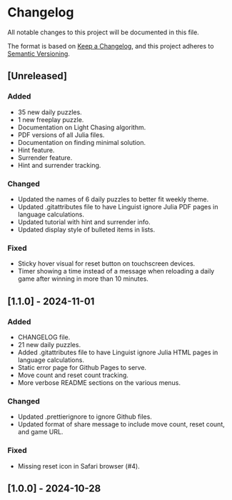 # Changelog

All notable changes to this project will be documented in this file.

The format is based on [Keep a Changelog](https://keepachangelog.com/en/1.1.0/),
and this project adheres to [Semantic Versioning](https://semver.org/spec/v2.0.0.html).

## [Unreleased]

### Added

- 35 new daily puzzles.
- 1 new freeplay puzzle.
- Documentation on Light Chasing algorithm.
- PDF versions of all Julia files.
- Documentation on finding minimal solution.
- Hint feature.
- Surrender feature.
- Hint and surrender tracking.

### Changed

- Updated the names of 6 daily puzzles to better fit weekly theme.
- Updated .gitattributes file to have Linguist ignore Julia PDF pages in language calculations.
- Updated tutorial with hint and surrender info.
- Updated display style of bulleted items in lists.

### Fixed

- Sticky hover visual for reset button on touchscreen devices.
- Timer showing a time instead of a message when reloading a daily game after winning in more than 10 minutes.

## [1.1.0] - 2024-11-01

### Added

- CHANGELOG file.
- 21 new daily puzzles.
- Added .gitattributes file to have Linguist ignore Julia HTML pages in language calculations.
- Static error page for Github Pages to serve.
- Move count and reset count tracking.
- More verbose README sections on the various menus.

### Changed

- Updated .prettierignore to ignore Github files.
- Updated format of share message to include move count, reset count, and game URL.

### Fixed

- Missing reset icon in Safari browser (#4).

## [1.0.0] - 2024-10-28